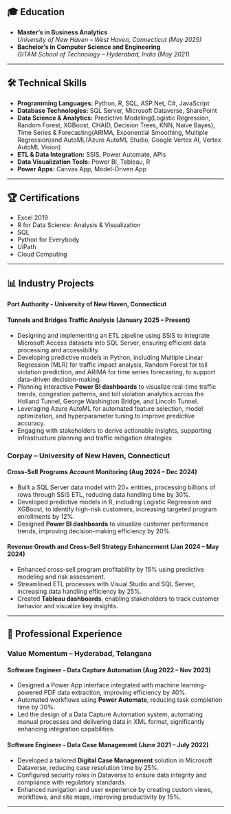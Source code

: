 
## 🎓 Education
- **Master’s in Business Analytics**  
  *University of New Haven – West Haven, Connecticut (May 2025)*  
- **Bachelor’s in Computer Science and Engineering**  
  *GITAM School of Technology – Hyderabad, India (May 2021)*  
---

## 🛠️ Technical Skills
- **Programming Languages:** Python, R, SQL, ASP.Net, C#, JavaScript  
- **Database Technologies:** SQL Server, Microsoft Dataverse, SharePoint  
- **Data Science & Analytics:** Predictive Modeling(Logistic Regression, Random Forest, XGBoost, CHAID, Decision Trees, KNN, Naïve Bayes),
Time Series & Forecasting(ARIMA, Exponential Smoothing, Multiple Regression)and AutoML(Azure AutoML Studio, Google Vertex AI, Vertex AutoML Vision)
- **ETL & Data Integration:** SSIS, Power Automate, APIs  
- **Data Visualization Tools:** Power BI, Tableau, R 
- **Power Apps:** Canvas App, Model-Driven App 

---

## 🏆 Certifications
- Excel 2019  
- R for Data Science: Analysis & Visualization  
- SQL  
- Python for Everybody  
- UiPath  
- Cloud Computing  

---

## 📊 Industry Projects

#### **Port Authority - University of New Haven, Connecticut**

#### **Tunnels and Bridges Traffic Analysis (January 2025 – Present)**  

- Designing and implementing an ETL pipeline using SSIS to integrate Microsoft Access datasets into SQL Server, ensuring efficient data processing and accessibility.  
- Developing predictive models in Python, including Multiple Linear Regression (MLR) for traffic impact analysis, Random Forest for toll violation prediction, and ARIMA for time series forecasting, to support data-driven decision-making.  
- Planning interactive **Power BI dashboards** to visualize real-time traffic trends, congestion patterns, and toll violation analytics across the Holland Tunnel, George Washington Bridge, and Lincoln Tunnel.
- Leveraging Azure AutoML for automated feature selection, model optimization, and hyperparameter tuning to improve predictive accuracy.
- Engaging with stakeholders to derive actionable insights, supporting infrastructure planning and traffic mitigation strategies



### **Corpay – University of New Haven, Connecticut**

#### **Cross-Sell Programs Account Monitoring (Aug 2024 – Dec 2024)**  
- Built a SQL Server data model with 20+ entities, processing billions of rows through SSIS ETL, reducing data handling time by 30%.  
- Developed predictive models in R, including Logistic Regression and XGBoost, to identify high-risk customers, increasing targeted program enrollments by 12%.  
- Designed **Power BI dashboards** to visualize customer performance trends, improving decision-making efficiency by 20%.  

#### **Revenue Growth and Cross-Sell Strategy Enhancement (Jan 2024 – May 2024)**  
- Enhanced cross-sell program profitability by 15% using predictive modeling and risk assessment.  
- Streamlined ETL processes with Visual Studio and SQL Server, increasing data handling efficiency by 25%.  
- Created **Tableau dashboards**, enabling stakeholders to track customer behavior and visualize key insights.
---

## 💼 Professional Experience

### **Value Momentum – Hyderabad, Telangana**

#### **Software Engineer - Data Capture Automation (Aug 2022 – Nov 2023)**  
- Designed a Power App interface integrated with machine learning-powered PDF data extraction, improving efficiency by 40%.  
- Automated workflows using **Power Automate**, reducing task completion time by 30%.  
- Led the design of a Data Capture Automation system, automating manual processes and delivering data in XML format, significantly enhancing integration capabilities.

#### **Software Engineer - Data Case Management (June 2021 – July 2022)**  
- Developed a tailored **Digital Case Management** solution in Microsoft Dataverse, reducing case resolution time by 25%.  
- Configured security roles in Dataverse to ensure data integrity and compliance with regulatory standards.  
- Enhanced navigation and user experience by creating custom views, workflows, and site maps, improving productivity by 15%.

---

